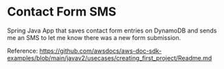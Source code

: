 # Contact Form SMS

Spring Java App that saves contact form entries on DynamoDB and sends me an SMS to let me know there was a new form submission.

Reference: https://github.com/awsdocs/aws-doc-sdk-examples/blob/main/javav2/usecases/creating_first_project/Readme.md
